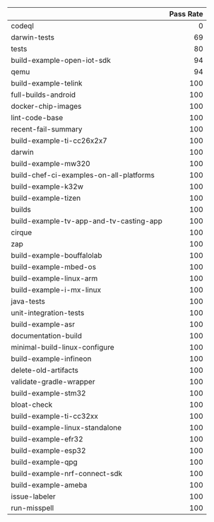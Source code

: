 |                                         |   Pass Rate |
|:----------------------------------------|------------:|
| codeql                                  |           0 |
| darwin-tests                            |          69 |
| tests                                   |          80 |
| build-example-open-iot-sdk              |          94 |
| qemu                                    |          94 |
| build-example-telink                    |         100 |
| full-builds-android                     |         100 |
| docker-chip-images                      |         100 |
| lint-code-base                          |         100 |
| recent-fail-summary                     |         100 |
| build-example-ti-cc26x2x7               |         100 |
| darwin                                  |         100 |
| build-example-mw320                     |         100 |
| build-chef-ci-examples-on-all-platforms |         100 |
| build-example-k32w                      |         100 |
| build-example-tizen                     |         100 |
| builds                                  |         100 |
| build-example-tv-app-and-tv-casting-app |         100 |
| cirque                                  |         100 |
| zap                                     |         100 |
| build-example-bouffalolab               |         100 |
| build-example-mbed-os                   |         100 |
| build-example-linux-arm                 |         100 |
| build-example-i-mx-linux                |         100 |
| java-tests                              |         100 |
| unit-integration-tests                  |         100 |
| build-example-asr                       |         100 |
| documentation-build                     |         100 |
| minimal-build-linux-configure           |         100 |
| build-example-infineon                  |         100 |
| delete-old-artifacts                    |         100 |
| validate-gradle-wrapper                 |         100 |
| build-example-stm32                     |         100 |
| bloat-check                             |         100 |
| build-example-ti-cc32xx                 |         100 |
| build-example-linux-standalone          |         100 |
| build-example-efr32                     |         100 |
| build-example-esp32                     |         100 |
| build-example-qpg                       |         100 |
| build-example-nrf-connect-sdk           |         100 |
| build-example-ameba                     |         100 |
| issue-labeler                           |         100 |
| run-misspell                            |         100 |